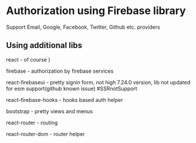 # Authorization using Firebase library

Support Email, Google, Facebook, Twitter, Github etc. providers

## Using additional libs

react - of course )

firebase - authorization by firebase services

react-firebaseui - pretty signin form, not high 7.24.0 version, lib not updated for esm support(github known issue) #SSRnotSupport

react-firebase-hooks - hooks based auth helper

bootstrap - pretty views and menus

react-router - routing

react-router-dom - router helper
 
